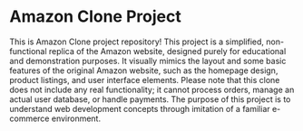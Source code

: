 # Amazon Clone Project

 This is Amazon Clone project repository! This project is a simplified, non-functional replica of the Amazon website, designed purely for educational and demonstration purposes. It visually mimics the layout and some basic features of the original Amazon website, such as the homepage design, product listings, and user interface elements. Please note that this clone does not include any real functionality; it cannot process orders, manage an actual user database, or handle payments. The purpose of this project is to understand web development concepts through imitation of a familiar e-commerce environment.
